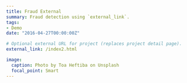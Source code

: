 ```yaml
---
title: Fraud External
summary: Fraud detection using `external_link`.
tags:
- Demo
date: "2016-04-27T00:00:00Z"

# Optional external URL for project (replaces project detail page).
external_link: /index2.html

image:
  caption: Photo by Toa Heftiba on Unsplash
  focal_point: Smart
---
```

